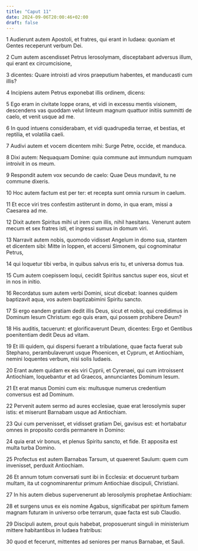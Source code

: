 ```yaml
---
title: "Caput 11"
date: 2024-09-06T20:00:46+02:00
draft: false
---
```



1 Audierunt autem Apostoli, et fratres, qui erant in Iudaea: quoniam et Gentes receperunt verbum Dei.

2 Cum autem ascendisset Petrus Ierosolymam, disceptabant adversus illum, qui erant ex circumcisione,

3 dicentes: Quare introisti ad viros praeputium habentes, et manducasti cum illis?

4 Incipiens autem Petrus exponebat illis ordinem, dicens:

5 Ego eram in civitate Ioppe orans, et vidi in excessu mentis visionem, descendens vas quoddam velut linteum magnum quattuor initiis summitti de caelo, et venit usque ad me.

6 In quod intuens considerabam, et vidi quadrupedia terrae, et bestias, et reptilia, et volatilia caeli.

7 Audivi autem et vocem dicentem mihi: Surge Petre, occide, et manduca.

8 Dixi autem: Nequaquam Domine: quia commune aut immundum numquam introivit in os meum.

9 Respondit autem vox secundo de caelo: Quae Deus mundavit, tu ne commune dixeris.

10 Hoc autem factum est per ter: et recepta sunt omnia rursum in caelum.

11 Et ecce viri tres confestim astiterunt in domo, in qua eram, missi a Caesarea ad me.

12 Dixit autem Spiritus mihi ut irem cum illis, nihil haesitans. Venerunt autem mecum et sex fratres isti, et ingressi sumus in domum viri.

13 Narravit autem nobis, quomodo vidisset Angelum in domo sua, stantem et dicentem sibi: Mitte in Ioppen, et accersi Simonem, qui cognominatur Petrus,

14 qui loquetur tibi verba, in quibus salvus eris tu, et universa domus tua.

15 Cum autem coepissem loqui, cecidit Spiritus sanctus super eos, sicut et in nos in initio.

16 Recordatus sum autem verbi Domini, sicut dicebat: Ioannes quidem baptizavit aqua, vos autem baptizabimini Spiritu sancto.

17 Si ergo eandem gratiam dedit illis Deus, sicut et nobis, qui credidimus in Dominum Iesum Christum: ego quis eram, qui possem prohibere Deum?

18 His auditis, tacuerunt: et glorificaverunt Deum, dicentes: Ergo et Gentibus poenitentiam dedit Deus ad vitam.

19 Et illi quidem, qui dispersi fuerant a tribulatione, quae facta fuerat sub Stephano, perambulaverunt usque Phoenicen, et Cyprum, et Antiochiam, nemini loquentes verbum, nisi solis Iudaeis.

20 Erant autem quidam ex eis viri Cyprii, et Cyrenaei, qui cum introissent Antiochiam, loquebantur et ad Graecos, annunciantes Dominum Iesum.

21 Et erat manus Domini cum eis: multusque numerus credentium conversus est ad Dominum.

22 Pervenit autem sermo ad aures ecclesiae, quae erat Ierosolymis super istis: et miserunt Barnabam usque ad Antiochiam.

23 Qui cum pervenisset, et vidisset gratiam Dei, gavisus est: et hortabatur omnes in proposito cordis permanere in Domino:

24 quia erat vir bonus, et plenus Spiritu sancto, et fide. Et apposita est multa turba Domino.

25 Profectus est autem Barnabas Tarsum, ut quaereret Saulum: quem cum invenisset, perduxit Antiochiam.

26 Et annum totum conversati sunt ibi in Ecclesia: et docuerunt turbam multam, ita ut cognominarentur primum Antiochiae discipuli, Christiani.

27 In his autem diebus supervenerunt ab Ierosolymis prophetae Antiochiam:

28 et surgens unus ex eis nomine Agabus, significabat per spiritum famem magnam futuram in universo orbe terrarum, quae facta est sub Claudio.

29 Discipuli autem, prout quis habebat, proposuerunt singuli in ministerium mittere habitantibus in Iudaea fratribus:

30 quod et fecerunt, mittentes ad seniores per manus Barnabae, et Sauli.


